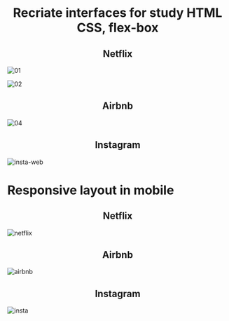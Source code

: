 <h1 style="text-align: center;">
    Recriate interfaces for study HTML CSS, flex-box
</h1>

<h2 style="text-align: center;">
    Netflix
</h2>

![01](https://user-images.githubusercontent.com/46490801/83200211-38f42480-a119-11ea-9a73-97ffe873a093.PNG)

![02](https://user-images.githubusercontent.com/46490801/83200239-490c0400-a119-11ea-9257-8ab97d089411.PNG)

<h2 style="text-align: center;">
    Airbnb
</h2 >

![04](https://user-images.githubusercontent.com/46490801/83210290-d9a20e80-a130-11ea-8aa7-5f33d1424497.PNG)

<h2 style="text-align: center;">
    Instagram
</h2>

![insta-web](https://user-images.githubusercontent.com/46490801/83342485-6205e800-a2c6-11ea-8bfd-f8ed578bf3d6.PNG)

<h1> Responsive layout in mobile</h1>


<h2 style="text-align: center;">
    Netflix
</h2 >

![netflix](https://user-images.githubusercontent.com/46490801/83342404-71d0fc80-a2c5-11ea-820c-9de07d08b513.PNG)



<h2 style="text-align: center;">
    Airbnb
</h2>

![airbnb](https://user-images.githubusercontent.com/46490801/83342403-709fcf80-a2c5-11ea-9993-2915b7a04bf2.PNG)



<h2 style="text-align: center;">
    Instagram
</h2>

![insta](https://user-images.githubusercontent.com/46490801/83342400-6e3d7580-a2c5-11ea-83f7-815d744dcd38.PNG)


